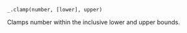 ```
_.clamp(number, [lower], upper)
```

Clamps number within the inclusive lower and upper bounds.

